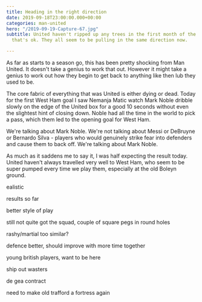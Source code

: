 ```yaml
---
title: Heading in the right direction
date: 2019-09-18T23:00:00.000+00:00
categories: man-united
hero: "/2019-09-19-Capture-67.jpg"
subtitle: United haven't ripped up any trees in the first month of the season, but
  that's ok. They all seem to be pulling in the same direction now.

---
```

As far as starts to a season go, this has been pretty shocking from Man United. It doesn't take a genius to work that out. However it might take a genius to work out how they begin to get back to anything like then lub they used to be.

The core fabric of everything that was United is either dying or dead. Today for the first West Ham goal I saw Nemanja Matic watch Mark Noble dribble slowly on the edge of the United box for a good 10 seconds without even the slightest hint of closing down. Noble had all the time in the world to pick a pass, which them led to the opening goal for West Ham.

We're talking about Mark Noble. We're not talking about Messi or DeBruyne or Bernardo Silva - players who would genuinely strike fear into defenders and cause them to back off. We're talking about Mark Noble.

As much as it saddens me to say it, I was half expecting the result today. United haven't always travelled very well to West Ham, who seem to be super pumped every time we play them, especially at the old Boleyn ground. 

ealistic

 results so far

better style of play

still not quite got the squad, couple of square pegs in round holes

rashy/martial too similar?

defence better, should improve with more time together

young british players, want to be here

ship out wasters

de gea contract

need to make old trafford a fortress again
